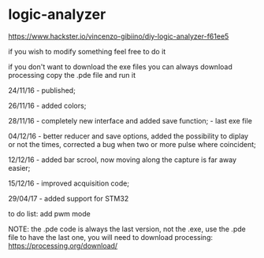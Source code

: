 # logic-analyzer

https://www.hackster.io/vincenzo-gibiino/diy-logic-analyzer-f61ee5

if you wish to modify something feel free to do it

if you don't want to download the exe files you can always download processing copy the .pde file and run it

24/11/16 - published;

26/11/16 - added colors;

28/11/16 - completely new interface and added save function;  - last exe file

04/12/16 - better reducer and save options, added the possibility to diplay or not the times, corrected a bug when two or more pulse where coincident;

12/12/16 - added bar scrool, now moving along the capture is far away easier;

15/12/16 - improved acquisition code;

29/04/17 - added support for STM32





to do list:
add pwm mode

NOTE: the .pde code is always the last version, not the .exe, 
use the .pde file to have the last one, you will need to download processing: https://processing.org/download/
